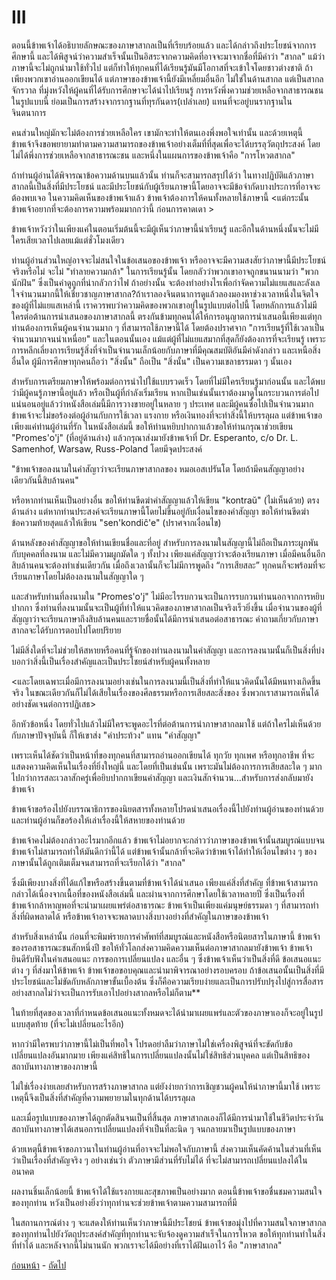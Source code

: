 <link href="markdown.css" rel="stylesheet">

# III

ตอนนี้ข้าพเจ้าได้อธิบายลักษณะของภาษาสากลเป็นที่เรียบร้อยแล้ว และได้กล่าวถึงประโยชน์จากการศึกษานี้ และได้พิสูจน์ว่าความสำเร็จนั้นเป็นอิสระจากความคิดที่อาจจะมาจากชื่อที่มีคำว่า "สากล"
แม้ว่าภาษานี้จะไม่ถูกนำมาใช้ทั่วไป แต่ก็ทำให้ทุกคนที่ได้เรียนรู้มันมีโอกาสที่จะเข้าใจโดยชาวต่างชาติ ถ้าเพียงพวกเขาอ่านออกเขียนได้ 
แต่ภาษาของข้าพเจ้านี้ยังมีเหลี่ยมอื่นอีก ไม่ใช่ในด้านสากล แต่เป็นสากลจักรวาล ที่มุ่งหวังให้ผู้คนที่ได้รับการศึกษาจะได้นำไปเรียนรู้
การหวังพึ่งความช่วยเหลือจากสาธารณชนในรูปแบบนี้ ย่อมเป็นการสร้างจากรากฐานที่ทุรกันดาร(เปล่าเลย) แทนที่จะอยู่บนรากฐานในจินตนาการ

คนส่วนใหญ่มักจะไม่ต้องการช่วยเหลือใคร เขามักจะทำให้ตนเองพึ่งพอใจเท่านั้น
และด้วยเหตุนี้ ข้าพเจ้าจึงขอพยายามทำตามความสามารถของข้าพเจ้าอย่างเต็มที่ที่สุดเพื่อจะได้บรรลุวัตถุประสงค์ โดยไม่ได้พึ่งการช่วยเหลือจากสาธารณะชน และหนึ่งในแผนการของข้าพเจ้าคือ "การโหวตสากล"

ถ้าท่านผู้อ่านได้พิจารณาข้อความด้านบนแล้วนั้น ท่านก็จะสามารถสรุปได้ว่า ในทางปฏิบัติแล้วภาษาสากลนี้เป็นสิ่งที่มีประโยชน์ และมีประโยชน์กับผู้เรียนภาษานี้โดยอาจจะมีข้อจำกัดบางประการที่อาจจะต้องพบเจอ 
ในความคิดเห็นของข้าพเจ้าแล้ว ข้าพเจ้าต้องการให้คนทั้งหลายใช้ภาษานี้ <แต่กระนั้นข้าพเจ้าอยากที่จะต้องการความพร้อมมากกว่านี้ ก่อนการคาดเดา >

ข้าพเจ้าหวังว่าในเพียงแค่ในตอนเริ่มต้นนี้จะมีผู้เห็นว่าภาษานี้น่าเรียนรู้ และอีกในด้านหนึ่งนั้นจะไม่มีใครเสียเวลาไปเลยแม้แต่ชั่วโมงเดียว

ท่านผู้อ่านส่วนใหญ่อาจจะไม่สนใจในข้อเสนอของข้าพเจ้า หรืออาจจะมีความสงสัยว่าภาษานี้มีประโยชน์จริงหรือไม่  จะไม่ "ทำลายความกล้า" ในการเรียนรู้นั้น โดยกลัวว่าพวกเขาอาจถูกขนานนามว่า "พวกนักฝัน” ซึ่งเป็นคำดูถูกที่น่ากลัวกว่าไฟ ถ้าอย่างนั้น จะต้องทำอย่างไรเพื่อกำจัดความไม่แยแสและลังเลใจจำนวนมากนี้ให้เชี่ยวชาญภาษาสากล?ถ้าเราลองจินตนาการดูแล้วลองมองหาช่วงเวลาหนึ่งในจิตใจของผู้ที่ไม่แยแสเหล่านี้ เราควรพบว่าความคิดของพวกเขาอยู่ในรูปแบบต่อไปนี้ โดยหลักการแล้วไม่มีใครต่อต้านการนำเสนอของภาษาสากลนี้ ตรงกันข้ามทุกคนได้ให้การอนุญาตการนำเสนอนี้เพียงแต่ทุกท่านต้องการเห็นผู้คนจำนวนมาก ๆ ที่สามารถใช้ภาษานี้ได้ โดยต้องปราศจาก "การเรียนรู้ที่ใช้เวลาเป็นจำนวนมากจนน่าเหนื่อย"  และในตอนนั้นเอง แม้แต่ผู้ที่ไม่แยแสมากที่สุดก็ยังต้องการที่จะเรียนรู้ เพราะการหลีกเลี่ยงการเรียนรู้สิ่งที่จำเป็นจำนวนเล็กน้อยกับภาษาที่มีคุณสมบัติอันมีค่าดังกล่าว และเหนือสิ่งอื่นใด ผู้มีการศึกษาทุกคนถือว่า "สิ่งนั้น" ถือเป็น "สิ่งนั้น" เป็นความเขลาธรรมดา ๆ นั้นเอง

สำหรับการเตรียมภาษาให้พร้อมต่อการนำไปใช้แบบรวดเร็ว โดยที่ไม่มีใครเรียนรู้มาก่อนนั้น และได้พบว่ามีผู้คนรู้ภาษานี้อยู่แล้ว หรือเป็นผู้ที่กำลังเริ่มเรียน หากเป็นเช่นนั้นเราต้องมาดูในกระบวนการต่อไป แน่นอนอยู่แล้วว่าหนังสือเล่มนี้มีการวางขายอยู่ในหลาย ๆ ประเทศ และมีผู้คนซื่อไปเป็นจำนวนมาก ข้าพเจ้าจะไม่ขอร้องต่อผู้อ่านกับการใช้เวลา แรงกาย หรือเงินทองที่จะทำสิ่งนี้ให้บรรลุผล แต่ข้าพเจ้าขอเพียงแค่ท่านผู้อ่านที่รัก ในหนังสือเล่มนี้ ขอให้ท่านหยิบปากกาแล้วขอให้ท่านกรุณาช่วยเขียน "Promes'o'j" (ที่อยู่ด้านล่าง) แล้วกรุณาส่งมายังข้าพเจ้าที่ Dr. Esperanto, c/o Dr. L. Samenhof, Warsaw, Russ-Poland โดยมีจุดประสงค์

"ข้าพเจ้าขอลงนามในคำสัญาว่าจะเรียนภาษาสากลของ หมอเอสเปรันโต โดยถ้ามีคนสัญญาอย่างเดียวกันนี้สิบล้านคน"

หรือหากท่านเห็นเป็นอย่างอื่น ขอให้ท่านขีดฆ่าคำสัญญาแล้วให้เขียน "kontraŭ" (ไม่เห็นด้วย) ตรงด้านล่าง แต่หากท่านประสงค์จะเรียนภาษานี้โดยไม่ขึ้นอยู่กับเงื่อนไขของคำสัญญา ขอให้ท่านขีดฆ่าข้อความท้ายสุดแล้วให้เขียน "sen'kondiĉ'e" (ปราศจากเงื่อนไข)

ด้านหลังของคำสัญญาขอให้ท่านเขียนชื่อและที่อยู่ สำหรับการลงนามในสัญญานี้ไม่ถือเป็นภาระผูกพันกับบุคคลที่ลงนาม และไม่มีความผูกมัดใด ๆ ทั้งปวง เพียงแค่สัญญาว่าจะต้องเรียนภาษา เมื่อมีคนอื่นอีกสิบล้านคนจะต้องทำเช่นเดียวกัน เมื่อถึงเวลานั้นก็จะไม่มีการพูดถึง “การเสียสละ” ทุกคนก็จะพร้อมที่จะเรียนภาษาโดยไม่ต้องลงนามในสัญญาใด ๆ

และสำหรับท่านที่ลงนามใน "Promes'o'j" ไม่มีอะไรรบกวนจะเป็นการรบกวนท่านนอกจากการหยิบปากกา ซึ่งท่านที่ลงนามนั้นจะเป็นผู้ที่ทำให้แนวคิดของภาษาสากลเป็นจริงเร็วยิ่งขึ้น เมื่อจำนวนของผู้ที่สัญญาว่าจะเรียนภาษาถึงสิบล้านคนและรายชื่อนั้นได้มีการนำเสนอต่อสาธารณะ คำถามเกี่ยวกับภาษาสากลจะได้รับการตอบไปโดยปริยาย

ไม่มีสิ่งใดที่จะไม่ช่วยให้สหายหรือคนที่รู้จักของท่านลงนามในคำสัญญา และการลงนามนั้นก็เป็นสิ่งที่บ่งบอกว่าสิ่งนี้เป็นเรื่องสำคัญและเป็นประโชยน์สำหรับผู้คนทั้งหลาย

<และโดยเฉพาะเมื่อมีการลงนามอย่างเช่นในการลงนามนี้เป็นสิ่งที่ทำให้แนวคิดนั้นได้มีหนทางเกิดขึ้นจริง ในขณะเดียวกันก็ไม่ได้เสียในเรื่องของศีลธรรมหรือการเสียสละสิ่งของ ซึ่งพวกเราสามารถเห็นได้อย่างชัดเจนต่อการปฏิเสธ>

อีกหัวข้อหนึ่ง โดยทั่วไปแล้วไม่มีใครจะพูดอะไรที่ต่อต้านการนำภาษาสากลมาใช้ แต่ถ้าใครไม่เห็นด้วยกับภาษาปัจจุบันนี้ ก็ให้เขาส่ง "คำประท้วง" แทน "คำสัญญา"

เพราะเห็นได้ชัดว่าเป็นหน้าที่ของทุกคนที่สามารถอ่านออกเขียนได้ ทุกวัย ทุกเพศ หรือทุกอาชีพ ที่จะแสดงความคิดเห็นในเรื่องที่ยิ่งใหญ่นี้ และโดยที่เป็นเช่นนั้น เพราะมันไม่ต้องการการเสียสละใด ๆ มากไปกว่าการสละเวลาสักครู่เพื่อยิบปากกาเขียนคำสัญญา และเงินสักจำนวน...สำหรับการส่งกลับมายังข้าพเจ้า


ข้าพเจ้าขอร้องไปยังบรรณาธิการของนิยตสารทั้งหลายโปรดนำเสนอเรื่องนี้ไปยังท่านผู้อ่านของท่านด้วย และท่านผู้อ่านก็ขอร้องให้เล่าเรื่องนี้ให้สหายของท่านด้วย

ข้าพเจ้าคงไม่ต้องกล่าวอะไรมากอีกแล้ว ข้าพเจ้าไม่อยากจะกล่าวว่าภาษาของข้าพเจ้านั้นสมบูรณ์แบบจนข้าพเจ้าไม่สามารถทำให้มันดีกว่านี้ได้ แต่ข้าพเจ้านั้นกล้าที่จะคิดว่าข้าพเจ้าได้ทำให้เงื่อนไขต่าง ๆ ของภาษานั้นได้ถูกเติมเต็มจนสามารถที่จะเรียกได้ว่า "สากล"

ซึ่งมีเพียงบางสิ่งที่ได้แก้ไขหรือสร้างขึ้นตามที่ข้าพเจ้าได้นำเสนอ เพียงแค่สิ่งที่สำคัญ ที่ข้าพเจ้าสามารถกล่าวได้เนื่องจากเนื้อที่ของหนังสือเล่มนี้ และผ่านจากการศึกษาโดยใช้เวลาหลายปี ซึ่งเป็นเรื่องที่ข้าพเจ้ากล้าหาญพอที่จะนำมาเผยแพร่ต่อสาธารณะ ข้าพเจ้าเป็นเพียงแค่มนุษย์ธรรมดา ๆ ที่สามารถทำสิ่งที่ผิดพลาดได้ หรือข้าพเจ้าอาจจะพลาดบางสิ่งบางอย่างที่สำคัญในภาษาของข้าพเจ้า

สำหรับสิ่งเหล่านั้น ก่อนที่จะพิมพ์รายการคำศัพท์ที่สมบูรณ์และหนังสือหรือนิตยสารในภาษานี้ ข้าพเจ้าของรอสาธารณะชนสักหนึ่งปี ขอให้ทั่วโลกส่งความคิดความเห็นต่อภาษาสากลมายังข้าพเจ้า ข้าพเจ้ายินดีรับฟังในคำเสนอแนะ การขอการเปลี่ยนแปลง และอื่น ๆ ซึ่งข้าพเจ้าเห็นว่าเป็นสิ่งที่ดี ข้อเสนอแนะต่าง ๆ ที่ส่งมาให้ข้าพเจ้า ข้าพเจ้าขอขอบคุณและนำมาพิจารณาอย่างรอบครอบ ถ้าข้อเสนอนั้นเป็นสิ่งที่มีประโยชน์และไม่ขัดกับหลักภาษาขั้นเบื้องต้น ซึ่งก็คือความเรียบง่ายและเป็นการปรับปรุงไปสู่การสื่อสารอย่างสากลไม่ว่าจะเป็นการรับเอาไปอย่างสากลหรือไม่ก็ตาม**

ในท้ายที่สุดของเวลาที่กำหนดข้อเสนอแนะทั้งหมดจะได้นำมาเผยแพร่และตัวของภาษาเองก็จะอยู่ในรูปแบบสุดท้าย (ที่จะไม่เปลี่ยนอะไรอีก)

หากว่ามีใครพบว่าภาษานี้ไม่เป็นที่พอใจ โปรดอย่าลืมว่าภาษาไม่ใช่เครื่องพิสูจน์ที่จะขัดกับข้อเปลี่ยนแปลงอันมากมาย เพียงแค่สิทธิในการเปลี่ยนแปลงนั้นไม่ใช่สิทธิส่วนบุคคล แต่เป็นสิทธิของสถาบันทางภาษาของภาษานี้

ไม่ใช่เรื่องง่ายเลยสำหรับการสร้างภาษาสากล แต่ยังง่ายกว่าการเชิญชวนผู้คนให้นำภาษานี้มาใช้ เพราะเหตุนี้จึงเป็นสิ่งที่สำคัญที่ความพยายามในทุกด้านได้บรรลุผล

และเมื่อรูปแบบของภาษาได้ถูกตัดสินจนเป็นที่สิ้นสุด ภาษาสากลเองก็ได้มีการนำมาใช้ในชีวิตประจำวัน สถาบันทางภาษาได้เสนอการเปลี่ยนแปลงที่จำเป็นที่ละนิด ๆ จนกลายมาเป็นรูปแบบของภาษา 

ด้วยเหตุนี้ข้าพเจ้าขอภาวนาในท่านผู้อ่านที่อาจจะไม่พอใจกับภาษานี้ ส่งความเห็นคัดค้านในส่วนที่เห็นว่าเป็นเรื่องที่สำคัญจริง ๆ อย่างเช่นว่า ตัวภาษามีส่วนที่รับไม่ได้ ที่จะไม่สามารถเปลี่ยนแปลงได้ในอนาคต

ผลงานชิ้นเล็กน้อยนี้ ข้าพเจ้าได้ใช้แรงกายและสุขภาพเป็นอย่างมาก ตอนนี้ข้าพเจ้าขอชื่นชมความสนใจของทุกท่าน หวังเป็นอย่างยิ่งว่าทุกท่านจะช่วยข้าพเจ้าตามความสามารถที่มี

ในสถานการณ์ต่าง ๆ จะแสดงให้ท่านเห็นว่าภาษานี้มีประโชยน์ ข้าพเจ้าขอมุ่งไปที่ความสนใจภาษาสากลของทุกท่านไปยังวัตถุประสงค์สำคัญที่ทุกท่านจะจับจ้องดูความสำเร็จในการโหวต ขอให้ทุกท่านทำในสิ่งที่ทำได้ และหลังจากนี้ไม่นานนัก พวกเราจะได้มีอย่างที่เราได้ฝันเอาไว้ คือ "ภาษาสากล"

[ก่อนหน้า](./6.md) - [ถัดไป](./8.md)